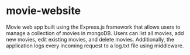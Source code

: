 # movie-website
Movie web app built using the Express.js framework that allows users to manage a collection of movies in mongoDB. Users can list all movies, add new movies, edit existing movies, and delete movies. Additionally, the application logs every incoming request to a log.txt file using middleware.
